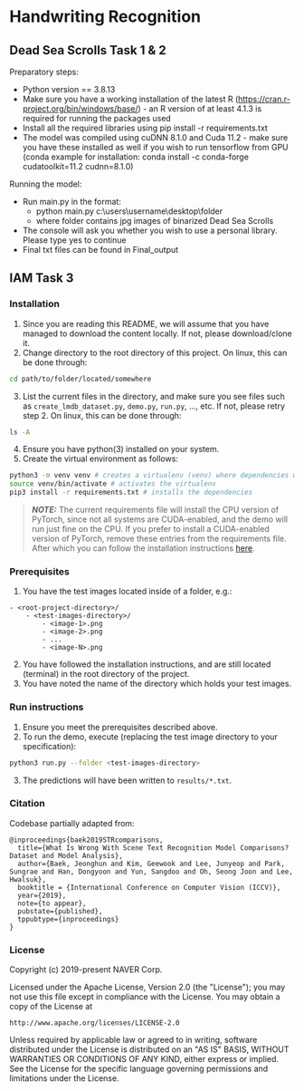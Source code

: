 # Handwriting Recognition

## Dead Sea Scrolls Task 1 & 2

Preparatory steps:
- Python version == 3.8.13
- Make sure you have a working installation of the latest R (https://cran.r-project.org/bin/windows/base/) - an R version of at least 4.1.3 is required for running the packages used
- Install all the required libraries using pip install -r requirements.txt
- The model was compiled using cuDNN 8.1.0 and Cuda 11.2 - make sure you have these installed as well if you wish to run tensorflow from GPU (conda example for installation: conda install -c conda-forge cudatoolkit=11.2 cudnn=8.1.0)

Running the model:
- Run main.py in the format:
	- python main.py c:\users\username\desktop\folder 
	- where folder contains jpg images of binarized Dead Sea Scrolls
- The console will ask you whether you wish to use a personal library. Please type yes to continue  
- Final txt files can be found in Final_output

## IAM Task 3

### Installation

1. Since you are reading this README, we will assume that you have managed to download the content locally. If not, please download/clone it.
2. Change directory to the root directory of this project. On linux, this can be done through:
```bash
cd path/to/folder/located/somewhere
```
3. List the current files in the directory, and make sure you see files such as `create_lmdb_dataset.py`, `demo.py`, `run.py`, ..., etc. If not, please retry step 2. On linux, this can be done through:
```bash
ls -A
```
4. Ensure you have python(3) installed on your system.
5. Create the virtual environment as follows:
``` bash
python3 -m venv venv # creates a virtualenv (venv) where dependencies will be installed
source venv/bin/activate # activates the virtualenv
pip3 install -r requirements.txt # installs the dependencies
```
> **_NOTE:_** The current requirements file will install the CPU version of PyTorch, since not all systems are CUDA-enabled, and the demo will run just fine on the CPU. If you prefer to install a CUDA-enabled version of PyTorch, remove these entries from the requirements file. After which you can follow the installation instructions [here](https://pytorch.org/).

### Prerequisites
1. You have the test images located inside of a folder, e.g.:
```
- <root-project-directory>/
    - <test-images-directory>/
        - <image-1>.png
        - <image-2>.png
        - ...
        - <image-N>.png
```
2. You have followed the installation instructions, and are still located (terminal) in the root directory of the project.
3. You have noted the name of the directory which holds your test images.

### Run instructions
1. Ensure you meet the prerequisites described above.
2. To run the demo, execute (replacing the test image directory to your specification):
```bash
python3 run.py --folder <test-images-directory>
```
3. The predictions will have been written to `results/*.txt`.

### Citation
Codebase partially adapted from:
```
@inproceedings{baek2019STRcomparisons,
  title={What Is Wrong With Scene Text Recognition Model Comparisons? Dataset and Model Analysis},
  author={Baek, Jeonghun and Kim, Geewook and Lee, Junyeop and Park, Sungrae and Han, Dongyoon and Yun, Sangdoo and Oh, Seong Joon and Lee, Hwalsuk},
  booktitle = {International Conference on Computer Vision (ICCV)},
  year={2019},
  note={to appear},
  pubstate={published},
  tppubtype={inproceedings}
}
```

### License
Copyright (c) 2019-present NAVER Corp.

Licensed under the Apache License, Version 2.0 (the "License");
you may not use this file except in compliance with the License.
You may obtain a copy of the License at

    http://www.apache.org/licenses/LICENSE-2.0

Unless required by applicable law or agreed to in writing, software
distributed under the License is distributed on an "AS IS" BASIS,
WITHOUT WARRANTIES OR CONDITIONS OF ANY KIND, either express or implied.
See the License for the specific language governing permissions and
limitations under the License.
